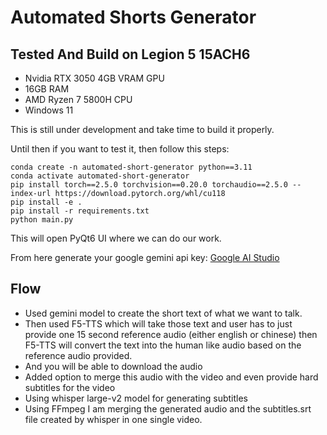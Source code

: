 # Automated Shorts Generator


## Tested And Build on Legion 5 15ACH6
- Nvidia RTX 3050 4GB VRAM GPU
- 16GB RAM
- AMD Ryzen 7 5800H CPU
- Windows 11

This is still under development and take time to build it properly.


Until then if you want to test it, then follow this steps:
```
conda create -n automated-short-generator python==3.11
conda activate automated-short-generator
pip install torch==2.5.0 torchvision==0.20.0 torchaudio==2.5.0 --index-url https://download.pytorch.org/whl/cu118
pip install -e .
pip install -r requirements.txt
python main.py
```

This will open PyQt6 UI where we can do our work.

From here generate your google gemini api key: [Google AI Studio](https://aistudio.google.com/welcome)


## Flow
- Used gemini model to create the short text of what we want to talk.
- Then used F5-TTS which will take those text and user has to just provide one 15 second reference audio (either english or chinese) then F5-TTS will convert the text into the human like audio based on the reference audio provided.
- And you will be able to download the audio
- Added option to merge this audio with the video and even provide hard subtitles for the video
- Using whisper large-v2 model for generating subtitles
- Using FFmpeg I am merging the generated audio and the subtitles.srt file created by whisper in one single video.
